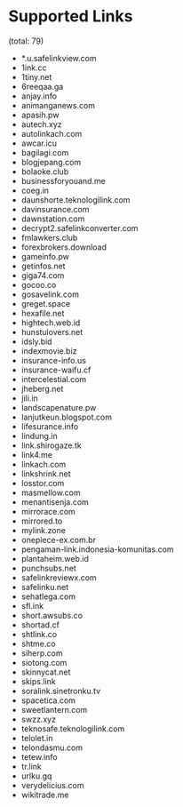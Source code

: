 # Supported Links
(total: 79)
* *.u.safelinkview.com
* 1ink.cc
* 1tiny.net
* 6reeqaa.ga
* anjay.info
* animanganews.com
* apasih.pw
* autech.xyz
* autolinkach.com
* awcar.icu
* bagilagi.com
* blogjepang.com
* bolaoke.club
* businessforyouand.me
* coeg.in
* daunshorte.teknologilink.com
* davinsurance.com
* dawnstation.com
* decrypt2.safelinkconverter.com
* fmlawkers.club
* forexbrokers.download
* gameinfo.pw
* getinfos.net
* giga74.com
* gocoo.co
* gosavelink.com
* greget.space
* hexafile.net
* hightech.web.id
* hunstulovers.net
* idsly.bid
* indexmovie.biz
* insurance-info.us
* insurance-waifu.cf
* intercelestial.com
* jheberg.net
* jili.in
* landscapenature.pw
* lanjutkeun.blogspot.com
* lifesurance.info
* lindung.in
* link.shirogaze.tk
* link4.me
* linkach.com
* linkshrink.net
* losstor.com
* masmellow.com
* menantisenja.com
* mirrorace.com
* mirrored.to
* mylink.zone
* onepiece-ex.com.br
* pengaman-link.indonesia-komunitas.com
* plantaheim.web.id
* punchsubs.net
* safelinkreviewx.com
* safelinku.net
* sehatlega.com
* sfl.ink
* short.awsubs.co
* shortad.cf
* shtlink.co
* shtme.co
* siherp.com
* siotong.com
* skinnycat.net
* skips.link
* soralink.sinetronku.tv
* spacetica.com
* sweetlantern.com
* swzz.xyz
* teknosafe.teknologilink.com
* telolet.in
* telondasmu.com
* tetew.info
* tr.link
* urlku.gq
* verydelicius.com
* wikitrade.me
